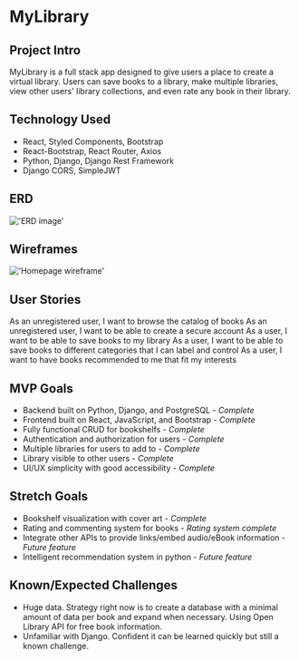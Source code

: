 # MyLibrary

## Project Intro
MyLibrary is a full stack app designed to give users a place to create a virtual library. Users can save books to a library, make multiple libraries, view other users' library collections, and even rate any book in their library. 

## Technology Used
- React, Styled Components, Bootstrap
- React-Bootstrap, React Router, Axios
- Python, Django, Django Rest Framework
- Django CORS, SimpleJWT

## ERD
!['ERD image'](https://i.imgur.com/hpT1aSr.jpg)

## Wireframes
!['Homepage wireframe'](https://i.imgur.com/tNtWk80.png)

## User Stories
As an unregistered user, I want to browse the catalog of books
As an unregistered user, I want to be able to create a secure account
As a user, I want to be able to save books to my library
As a user, I want to be able to save books to different categories that I can label and control
As a user, I want to have books recommended to me that fit my interests

## MVP Goals
- Backend built on Python, Django, and PostgreSQL - *Complete*
- Frontend built on React, JavaScript, and Bootstrap - *Complete*
- Fully functional CRUD for bookshelfs - *Complete*
- Authentication and authorization for users - *Complete*
- Multiple libraries for users to add to - *Complete*
- Library visible to other users - *Complete*
- UI/UX simplicity with good accessibility - *Complete*

## Stretch Goals
- Bookshelf visualization with cover art - *Complete*
- Rating and commenting system for books - *Rating system complete*
- Integrate other APIs to provide links/embed audio/eBook information - *Future feature*
- Intelligent recommendation system in python - *Future feature*

## Known/Expected Challenges
- Huge data. Strategy right now is to create a database with a minimal amount of data per book and expand when necessary. Using Open Library API for free book information. 
- Unfamiliar with Django. Confident it can be learned quickly but still a known challenge. 
